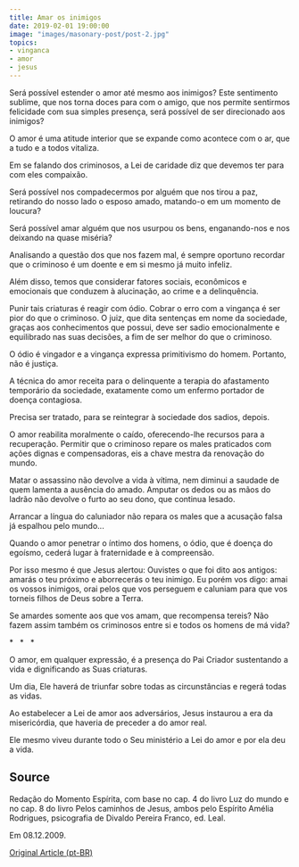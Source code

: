 ```yaml
---
title: Amar os inimigos
date: 2019-02-01 19:00:00
image: "images/masonary-post/post-2.jpg"
topics: 
- vinganca
- amor
- jesus
---
```


Será possível estender o amor até mesmo aos inimigos? Este sentimento sublime,
que nos torna doces para com o amigo, que nos permite sentirmos felicidade com
sua simples presença, será possível de ser direcionado aos inimigos?

O amor é uma atitude interior que se expande como acontece com o ar, que a tudo
e a todos vitaliza.

Em se falando dos criminosos, a Lei de caridade diz que devemos ter para com
eles compaixão.

Será possível nos compadecermos por alguém que nos tirou a paz, retirando do
nosso lado o esposo amado, matando-o em um momento de loucura?

Será possível amar alguém que nos usurpou os bens, enganando-nos e nos deixando
na quase miséria?

Analisando a questão dos que nos fazem mal, é sempre oportuno recordar que o
criminoso é um doente e em si mesmo já muito infeliz.

Além disso, temos que considerar fatores sociais, econômicos e emocionais que
conduzem à alucinação, ao crime e a delinquência.

Punir tais criaturas é reagir com ódio. Cobrar o erro com a vingança é ser pior
do que o criminoso. O juiz, que dita sentenças em nome da sociedade, graças aos
conhecimentos que possui, deve ser sadio emocionalmente e equilibrado nas suas
decisões, a fim de ser melhor do que o criminoso.

O ódio é vingador e a vingança expressa primitivismo do homem. Portanto, não é
justiça.

A técnica do amor receita para o delinquente a terapia do afastamento
temporário da sociedade, exatamente como um enfermo portador de doença
contagiosa.

Precisa ser tratado, para se reintegrar à sociedade dos sadios, depois.

O amor reabilita moralmente o caído, oferecendo-lhe recursos para a
recuperação. Permitir que o criminoso repare os males praticados com ações
dignas e compensadoras, eis a chave mestra da renovação do mundo.

Matar o assassino não devolve a vida à vítima, nem diminui a saudade de quem
lamenta a ausência do amado. Amputar os dedos ou as mãos do ladrão não devolve
o furto ao seu dono, que continua lesado.

Arrancar a língua do caluniador não repara os males que a acusação falsa já
espalhou pelo mundo...

Quando o amor penetrar o íntimo dos homens, o ódio, que é doença do egoísmo,
cederá lugar à fraternidade e à compreensão.

Por isso mesmo é que Jesus alertou: Ouvistes o que foi dito aos antigos: amarás
o teu próximo e aborrecerás o teu inimigo. Eu porém vos digo: amai os vossos
inimigos, orai pelos que vos perseguem e caluniam para que vos torneis filhos
de Deus sobre a Terra.

Se amardes somente aos que vos amam, que recompensa tereis? Não fazem assim
também os criminosos entre si e todos os homens de má vida?

*   *   *

O amor, em qualquer expressão, é a presença do Pai Criador sustentando a vida e
dignificando as Suas criaturas.

Um dia, Ele haverá de triunfar sobre todas as circunstâncias e regerá todas as
vidas.

Ao estabelecer a Lei de amor aos adversários, Jesus instaurou a era da
misericórdia, que haveria de preceder a do amor real.

Ele mesmo viveu durante todo o Seu ministério a Lei do amor e por ela deu a
vida.

## Source
Redação do Momento Espírita, com base no cap. 4 do livro Luz do mundo e
no cap. 8 do livro Pelos caminhos de Jesus, ambos pelo Espírito
Amélia Rodrigues, psicografia de Divaldo Pereira Franco, ed. Leal.

Em 08.12.2009.


[Original Article (pt-BR)](http://momento.com.br/pt/ler_texto.php?id=2452)
